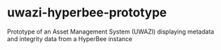 # uwazi-hyperbee-prototype
Prototype of an Asset Management System (UWAZI) displaying metadata and integrity data from a HyperBee instance
